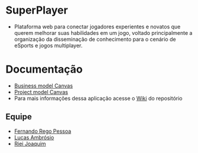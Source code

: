 
# SuperPlayer
* Plataforma web para conectar jogadores experientes e novatos que querem melhorar suas habilidades em um jogo, voltado principalmente a organização da disseminação de conhecimento para o cenário de eSports e jogos multiplayer.

# Documentação 
* [Business model Canvas](https://raw.githubusercontent.com/Riei-Joaquim/SuperPlayer/main/doc/canvas/Business_canvas.jpg)
* [Project model Canvas](https://raw.githubusercontent.com/Riei-Joaquim/SuperPlayer/main/doc/canvas/Project_canvas.jpg)
* Para mais informações dessa aplicação acesse o [Wiki](https://github.com/Riei-Joaquim/SuperPlayer/wiki) do repositório

## Equipe
- [Fernando Rego Pessoa](https://github.com/frpmneto)
- [Lucas Ambrósio](https://github.com/amb-lucas)
- [Riei Joaquim](https://github.com/Riei-Joaquim)
